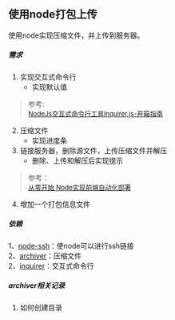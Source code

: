 ## 使用node打包上传

使用node实现压缩文件，并上传到服务器。

##### 需求
1. 实现交互式命令行
   -  实现默认值
  > 参考:  
  > <font size=2>[NodeJs交互式命令行工具Inquirer.js-开箱指南](https://www.jianshu.com/p/db8294cfa2f7)</font>
2. 压缩文件
   - 实现进度条
3. 链接服务器，删除源文件，上传压缩文件并解压
   - 删除、上传和解压后实现提示
  > 参考：  
  > <font size=2>[从零开始 Node实现前端自动化部署](https://www.jianshu.com/p/312f3be018de)</font>
4. 增加一个打包信息文件

##### 依赖

1、[node-ssh](https://www.npmjs.com/package/node-ssh)：使node可以进行ssh链接  
2、[archiver](https://www.npmjs.com/package/archiver)：压缩文件  
2、[inquirer](https://www.npmjs.com/package/inquirer)：交互式命令行  

##### archiver相关记录
1. 如何创建目录
